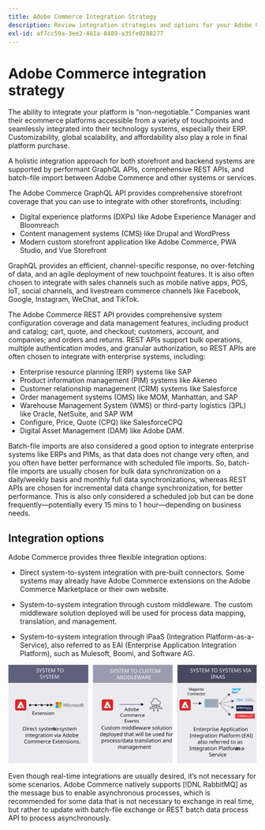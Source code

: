 ```yaml
---
title: Adobe Commerce Integration Strategy
description: Review integration strategies and options for your Adobe Commerce implementation.
exl-id: af7cc59a-3ee2-461a-8489-a35fe0288277
---
```

# Adobe Commerce integration strategy

The ability to integrate your platform is “non-negotiable.” Companies want their ecommerce platforms accessible from a variety of touchpoints and seamlessly integrated into their technology systems, especially their ERP. Customizability, global scalability, and affordability also play a role in final platform purchase.

A holistic integration approach for both storefront and backend systems are supported by performant GraphQL APIs, comprehensive REST APIs, and batch-file import between Adobe Commerce and other systems or services.

The Adobe Commerce GraphQL API provides comprehensive storefront coverage that you can use to integrate with other storefronts, including:

- Digital experience platforms (DXPs) like Adobe Experience Manager and Bloomreach
- Content management systems (CMS) like Drupal and WordPress
- Modern custom storefront application like Adobe Commerce, PWA Studio, and Vue Storefront

GraphQL provides an efficient, channel-specific response, no over-fetching of data, and an agile deployment of new touchpoint features. It is also often chosen to integrate with sales channels such as mobile native apps, POS, IoT, social channels, and livestream commerce channels like Facebook, Google, Instagram, WeChat, and TikTok.

The Adobe Commerce REST API provides comprehensive system configuration coverage and data management features, including product and catalog; cart, quote, and checkout; customers, account, and companies; and orders and returns. REST APIs support bulk operations, multiple authentication modes, and granular authorization, so REST APIs are often chosen to integrate with enterprise systems, including:

- Enterprise resource planning (ERP) systems like SAP
- Product information management (PIM) systems like Akeneo
- Customer relationship management (CRM) systems like Salesforce
- Order management systems (OMS) like MOM, Manhattan, and SAP
- Warehouse Management System (WMS) or third-party logistics (3PL) like Oracle, NetSuite, and SAP WM
- Configure, Price, Quote (CPQ) like SalesforceCPQ
- Digital Asset Management (DAM) like Adobe DAM.

Batch-file imports are also considered a good option to integrate enterprise systems like ERPs and PIMs, as that data does not change very often, and you often have better performance with scheduled file imports. So, batch-file imports are usually chosen for bulk data synchronization on a daily/weekly basis and monthly full data synchronizations, whereas REST APIs are chosen for incremental data change synchronization, for better performance. This is also only considered a scheduled job but can be done frequently—potentially every 15 mins to 1 hour—depending on business needs.

## Integration options

Adobe Commerce provides three flexible integration options:

- Direct system-to-system integration with pre-built connectors. Some systems may already have Adobe Commerce extensions on the Adobe Commerce Marketplace or their own website.

- System-to-system integration through custom middleware. The custom middleware solution deployed will be used for process data mapping, translation, and management.

- System-to-system integration through iPaaS (Integration Platform-as-a-Service), also referred to as EAI (Enterprise Application Integration Platform), such as Mulesoft, Boomi, and Software AG.

![Adobe Commerce integration options](../../assets/playbooks/integration-options.svg)

Even though real-time integrations are usually desired, it’s not necessary for some scenarios. Adobe Commerce natively supports [!DNL RabbitMQ] as the message bus to enable asynchronous processes, which is recommended for some data that is not necessary to exchange in real time, but rather to update with batch-file exchange or REST batch data process API to process asynchronously.
